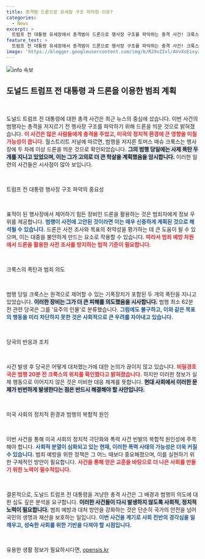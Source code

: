 ```yaml
---
title: 총격범 드론으로 유세장 구조 파악한 이유?
categories:
  - News
excerpt: >
  트럼프 전 대통령 유세장에서 총격범이 드론으로 행사장 구조를 파악하는 충격 사건! 크룩스의 미리 준비한 폭탄과 함께 발생한 이 비극은 왜 막지 못했을까? 진실을 파헤쳐 봅니다.
feature_text: >
  트럼프 전 대통령 유세장에서 총격범이 드론으로 행사장 구조를 파악하는 충격 사건! 크룩스의 미리 준비한 폭탄과 함께 발생한 이 비극은 왜 막지 못했을까? 진실을 파헤쳐 봅니다.
image: 'https://blogger.googleusercontent.com/img/b/R29vZ2xl/AVvXsEixyZcFfHzMRdzZMjFBmAUKJYCLCGyLL1o632UiGVXcaFdKo_bkvkuCioo0uUKlGfBVcT3P84aROyZIXSBEx3Aw5nCQ3pTgDom1WDC4m8eifvWiAmWEEVb4x6G_l8C0QH225ldMjyaFvpxGEBGNO37VmDTDMHGhJPq73UglMfDca1-0aw/s1600/blogspot.png'
---
```


<p><img src="https://blogger.googleusercontent.com/img/b/R29vZ2xl/AVvXsEixyZcFfHzMRdzZMjFBmAUKJYCLCGyLL1o632UiGVXcaFdKo_bkvkuCioo0uUKlGfBVcT3P84aROyZIXSBEx3Aw5nCQ3pTgDom1WDC4m8eifvWiAmWEEVb4x6G_l8C0QH225ldMjyaFvpxGEBGNO37VmDTDMHGhJPq73UglMfDca1-0aw/s1600/blogspot.png" alt="info 속보" /></p>

<h2 data-ke-size="size26">도널드 트럼프 전 대통령 과 드론을 이용한 범죄 계획</h2>

<p data-ke-size="size16">&nbsp;</p>

<p>도널드 트럼프 전 대통령에 대한 총격 사건은 최근 뉴스의 중심에 섰습니다. 이번 사건의 범행자는 총격을 저지르기 전 행사장 구조를 파악하기 위해 드론을 띄운 것으로 밝혀졌습니다. <b><span style="color: #ee2323;">이 사건은 많은 사람들에게 충격을 주었고, 미국의 정치적 환경에 큰 영향을 미칠 가능성이 큽니다.</span></b> 월스트리트 저널에 따르면, 범행을 저지른 토머스 매슈 크룩스는 행사장에 두 차례 이상 드론을 띄운 것으로 확인되었습니다. <b><span style="background-color: #21538527;">그의 범행 당일에는 사제 폭탄 두 개를 지니고 있었으며, 이는 그가 고의로 더 큰 학살을 계획했음을 암시합니다.</span></b> 이러한 일련의 사건들은 시사점이 많아 보입니다.</p>

<p data-ke-size="size16">&nbsp;</p>

<p>트럼프 전 대통령 행사장 구조 파악의 중요성</p>

<p data-ke-size="size16">&nbsp;</p>

<p>표적이 된 행사장에서 제어하기 힘든 장비인 드론을 활용하는 것은 범죄자에게 정보 우위를 제공합니다. <b><span style="color: #1a5490;">범행이 사전에 고안된 것이라면 이는 매우 신중하게 계획된 것으로 해석될 수 있습니다.</span></b> 드론은 사전 조사와 목표의 취약성을 평가하는 데 큰 도움이 될 수 있으며, 이는 대중을 불안하게 만드는 요소로 작용할 수 있습니다. <b><span style="color: #ee2323;">따라서 범죄 예방 차원에서 드론을 활용한 사전 조사를 방지하는 법적 기준이 필요합니다.</span></b> </p>

<p data-ke-size="size16">&nbsp;</p>

<p>크룩스의 폭탄과 범죄 의도</p>

<p data-ke-size="size16">&nbsp;</p>

<p>범행 당일 크룩스는 원격으로 제어할 수 있는 기폭장치가 포함된 두 개의 폭탄을 지니고 있었습니다. <b><span style="background-color: #21538527;">이러한 장비는 그가 더 큰 피해를 의도했음을 시사합니다.</span></b> 범행 최소 62분 전 관련 당국은 그를 '요주의 인물'로 분류했습니다. <b><span style="color: #1a5490;">그럼에도 불구하고, 이와 같은 목표의 행동을 미리 차단하지 못한 것은 사회적으로 큰 우려를 자아내고 있습니다.</span></b> </p>

<p data-ke-size="size16">&nbsp;</p>

<p>당국의 반응과 조치</p>

<p data-ke-size="size16">&nbsp;</p>

<p>사건 발생 후 당국은 어떻게 대처했는가에 대한 논의가 끊이지 않고 있습니다. <b><span style="color: #ee2323;">비밀경호국은 범행 20분 전 크룩스의 위치를 확인했다고 밝혀졌습니다.</span></b> 하지만 이러한 정보가 실제 행동으로 이어지지 않은 것은 미비한 대응 체계를 뜻합니다. <b><span style="background-color: #21538527;">현대 사회에서 이러한 문제가 빈번하게 발생한다는 점은 반드시 해결해야 할 사안입니다.</span></b></p>

<p data-ke-size="size16">&nbsp;</p>

<p>미국 사회의 정치적 환경과 범행의 복합적 원인</p>

<p data-ke-size="size16">&nbsp;</p>

<p>이번 사건을 통해 미국 사회의 정치적 극단화와 폭력 사건 빈발의 복합적 원인성에 주목해야 합니다. <b><span style="color: #1a5490;">사회적 분열이 심화되고 있는 현재, 이러한 폭력 사태의 가능성은 더욱 커질 수 있습니다.</span></b> 범죄 예방을 위한 정책은 그 어느 때보다 중요해졌으며, 이를 실현하기 위한 구체적인 방안이 필요합니다. <b><span style="color: #ee2323;">사건을 통해 얻은 교훈을 바탕으로 더 나은 사회를 만들기 위한 노력이 필수적입니다.</span></b></p>

<p data-ke-size="size16">&nbsp;</p>

<p>결론적으로, 도널드 트럼프 전 대통령을 겨냥한 총격 사건은 그 배경과 범행의 의도에 대한 심도 깊은 분석을 요구합니다. <b><span style="background-color: #21538527;">이러한 사건들이 다시 발생하지 않도록 사회적, 정치적 노력이 필요합니다.</span></b> 범죄 예방과 대처 방안을 강화하는 것은 단순히 국가의 안전을 넘어 국민의 생명과 재산을 보호하는 일입니다. <b><span style="color: #1a5490;">이번 사건을 계기로 사회 전반의 경각심을 일깨우고, 성숙한 사회를 위한 기반을 다져야 할 시점입니다.</span></b></p>

<p data-ke-size="size16">&nbsp;</p>
유용한 생활 정보가 필요하시다면, <a href="https://opensis.kr" rel="dofollow">opensis.kr</a>


